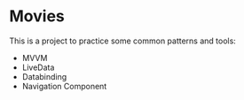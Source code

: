 # Movies
This is a project to practice some common patterns and tools:

- MVVM
- LiveData
- Databinding
- Navigation Component
